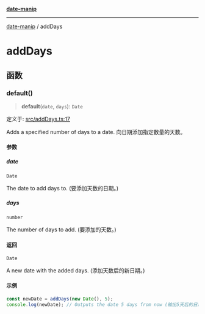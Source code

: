 [**date-manip**](index.md)

***

[date-manip](modules.md) / addDays

# addDays

## 函数

### default()

> **default**(`date`, `days`): `Date`

定义于: [src/addDays.ts:17](https://github.com/fengxinming/date-manip/blob/3800a276ff67972284419177dad55ada4d463d78/src/addDays.ts#L17)

Adds a specified number of days to a date.
向日期添加指定数量的天数。

#### 参数

##### date

`Date`

The date to add days to. (要添加天数的日期。)

##### days

`number`

The number of days to add. (要添加的天数。)

#### 返回

`Date`

A new date with the added days. (添加天数后的新日期。)

#### 示例

```ts
const newDate = addDays(new Date(), 5);
console.log(newDate); // Outputs the date 5 days from now (输出5天后的日期)
```
